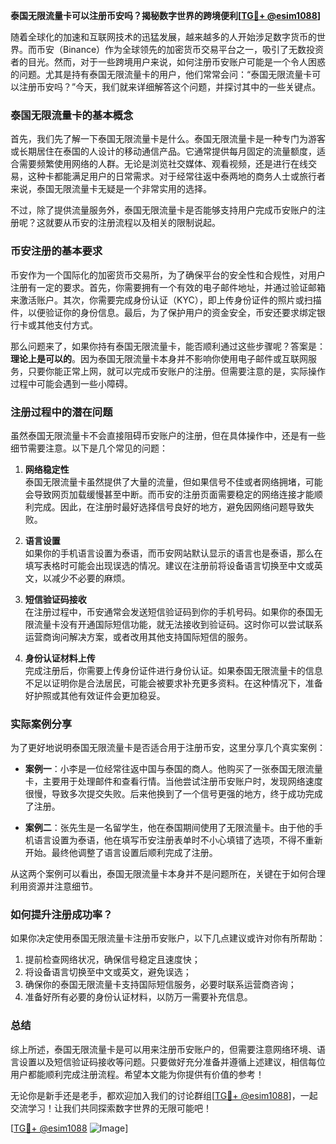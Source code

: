 **泰国无限流量卡可以注册币安吗？揭秘数字世界的跨境便利[[TG💪+ @esim1088](https://t.me/s/esim1088)]**

随着全球化的加速和互联网技术的迅猛发展，越来越多的人开始涉足数字货币的世界。而币安（Binance）作为全球领先的加密货币交易平台之一，吸引了无数投资者的目光。然而，对于一些跨境用户来说，如何注册币安账户可能是一个令人困惑的问题。尤其是持有泰国无限流量卡的用户，他们常常会问：“泰国无限流量卡可以注册币安吗？”今天，我们就来详细解答这个问题，并探讨其中的一些关键点。

### 泰国无限流量卡的基本概念

首先，我们先了解一下泰国无限流量卡是什么。泰国无限流量卡是一种专门为游客或长期居住在泰国的人设计的移动通信产品。它通常提供每月固定的流量额度，适合需要频繁使用网络的人群。无论是浏览社交媒体、观看视频，还是进行在线交易，这种卡都能满足用户的日常需求。对于经常往返中泰两地的商务人士或旅行者来说，泰国无限流量卡无疑是一个非常实用的选择。

不过，除了提供流量服务外，泰国无限流量卡是否能够支持用户完成币安账户的注册呢？这就要从币安的注册流程以及相关的限制说起。

### 币安注册的基本要求

币安作为一个国际化的加密货币交易所，为了确保平台的安全性和合规性，对用户注册有一定的要求。首先，你需要拥有一个有效的电子邮件地址，并通过验证邮箱来激活账户。其次，你需要完成身份认证（KYC），即上传身份证件的照片或扫描件，以便验证你的身份信息。最后，为了保护用户的资金安全，币安还要求绑定银行卡或其他支付方式。

那么问题来了，如果你持有泰国无限流量卡，能否顺利通过这些步骤呢？答案是：**理论上是可以的**。因为泰国无限流量卡本身并不影响你使用电子邮件或互联网服务，只要你能正常上网，就可以完成币安账户的注册。但需要注意的是，实际操作过程中可能会遇到一些小障碍。

### 注册过程中的潜在问题

虽然泰国无限流量卡不会直接阻碍币安账户的注册，但在具体操作中，还是有一些细节需要注意。以下是几个常见的问题：

1. **网络稳定性**  
   泰国无限流量卡虽然提供了大量的流量，但如果信号不佳或者网络拥堵，可能会导致网页加载缓慢甚至中断。而币安的注册页面需要稳定的网络连接才能顺利完成。因此，在注册时最好选择信号良好的地方，避免因网络问题导致失败。

2. **语言设置**  
   如果你的手机语言设置为泰语，而币安网站默认显示的语言也是泰语，那么在填写表格时可能会出现误选的情况。建议在注册前将设备语言切换至中文或英文，以减少不必要的麻烦。

3. **短信验证码接收**  
   在注册过程中，币安通常会发送短信验证码到你的手机号码。如果你的泰国无限流量卡没有开通国际短信功能，就无法接收到验证码。这时你可以尝试联系运营商询问解决方案，或者改用其他支持国际短信的服务。

4. **身份认证材料上传**  
   完成注册后，你需要上传身份证件进行身份认证。如果泰国无限流量卡的信息不足以证明你是合法居民，可能会被要求补充更多资料。在这种情况下，准备好护照或其他有效证件会更加稳妥。

### 实际案例分享

为了更好地说明泰国无限流量卡是否适合用于注册币安，这里分享几个真实案例：

- **案例一**：小李是一位经常往返中国与泰国的商人。他购买了一张泰国无限流量卡，主要用于处理邮件和查看行情。当他尝试注册币安账户时，发现网络速度很慢，导致多次提交失败。后来他换到了一个信号更强的地方，终于成功完成了注册。
  
- **案例二**：张先生是一名留学生，他在泰国期间使用了无限流量卡。由于他的手机语言设置为泰语，他在填写币安注册表单时不小心填错了选项，不得不重新开始。最终他调整了语言设置后顺利完成了注册。

从这两个案例可以看出，泰国无限流量卡本身并不是问题所在，关键在于如何合理利用资源并注意细节。

### 如何提升注册成功率？

如果你决定使用泰国无限流量卡注册币安账户，以下几点建议或许对你有所帮助：

1. 提前检查网络状况，确保信号稳定且速度快；
2. 将设备语言切换至中文或英文，避免误选；
3. 确保你的泰国无限流量卡支持国际短信服务，必要时联系运营商咨询；
4. 准备好所有必要的身份认证材料，以防万一需要补充信息。

### 总结

综上所述，泰国无限流量卡是可以用来注册币安账户的，但需要注意网络环境、语言设置以及短信验证码接收等问题。只要做好充分准备并遵循上述建议，相信每位用户都能顺利完成注册流程。希望本文能为你提供有价值的参考！

无论你是新手还是老手，都欢迎加入我们的讨论群组[[TG💪+ @esim1088](https://t.me/s/esim1088)]，一起交流学习！让我们共同探索数字世界的无限可能吧！

[[TG💪+ @esim1088](https://t.me/s/esim1088) ![Image](https://i.postimg.cc/4NQfJmqS/Snipaste-2025-05-13-00-14-12.png)]